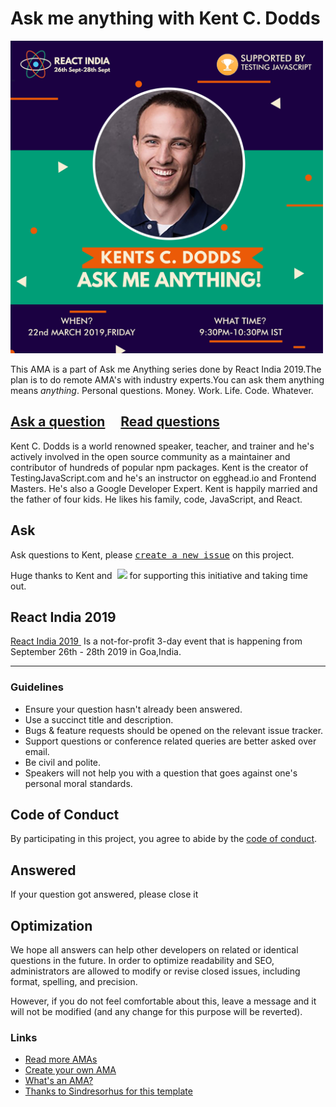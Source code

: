 # Ask me anything with Kent C. Dodds

<img src="/ASK ME ANYTHING.png" width="500">

This AMA is a part of Ask me Anything series done by React India 2019.The plan is to do remote AMA's with industry experts.You can ask them anything means *anything*. Personal questions. Money. Work. Life. Code. Whatever.

## [Ask a question](../../issues/new) &nbsp;&nbsp;&nbsp; [Read questions](../../issues?utf8=%E2%9C%93&q=is%3Aissue%20is%3Aclosed%20sort%3Aupdated-desc%20-label%3Ahidden)

Kent C. Dodds is a world renowned speaker, teacher, and trainer and he's actively involved in the open source community as a maintainer and contributor of hundreds of popular npm packages. Kent is the creator of TestingJavaScript.com and he's an instructor on egghead.io and Frontend Masters. He's also a Google Developer Expert. Kent is happily married and the father of four kids. He likes his family, code, JavaScript, and React.


## Ask

Ask questions to Kent, please <kbd>[create a new issue](https://github.com/React-IND/React-India-2019-AMA-Kentcdodds/issues/new)</kbd> on this project.



Huge thanks to Kent and &nbsp;<a href="https://testingjavascript.com"><img src="https://testingjavascript.com/static/logoDark-d1013bdb0564fc97a0207b86df5d9d5e.svg" width="150"></a> for supporting this initiative and taking time out.&nbsp;

## React India 2019
<a href="http://reactindia.io">React India 2019 </a>&nbsp;Is a not-for-profit 3-day event that is happening from September 26th - 28th 2019 in Goa,India.</div>

---

### Guidelines

- Ensure your question hasn't already been answered.
- Use a succinct title and description.
- Bugs & feature requests should be opened on the relevant issue tracker.
- Support questions or conference related queries are better asked over email.
- Be civil and polite.
- Speakers will not help you with a question that goes against one's personal moral standards.

## Code of Conduct

By participating in this project, you agree to abide by the [code of conduct](http://bit.ly/codeofconduct-reactindia).


## Answered

If your question got answered, please close it

## Optimization

We hope all answers can help other developers on related or identical questions in the future. In order to optimize readability and SEO, administrators are allowed to modify or revise closed issues, including format, spelling, and precision.

However, if you do not feel comfortable about this, leave a message and it will not be modified (and any change for this purpose will be reverted).

### Links

- [Read more AMAs](#)
- [Create your own AMA](https://github.com/sindresorhus/amas/blob/master/create-ama.md)
- [What's an AMA?](https://en.wikipedia.org/wiki//r/IAmA)
- [Thanks to Sindresorhus for this template](https://github.com/sindresorhus/ama)
